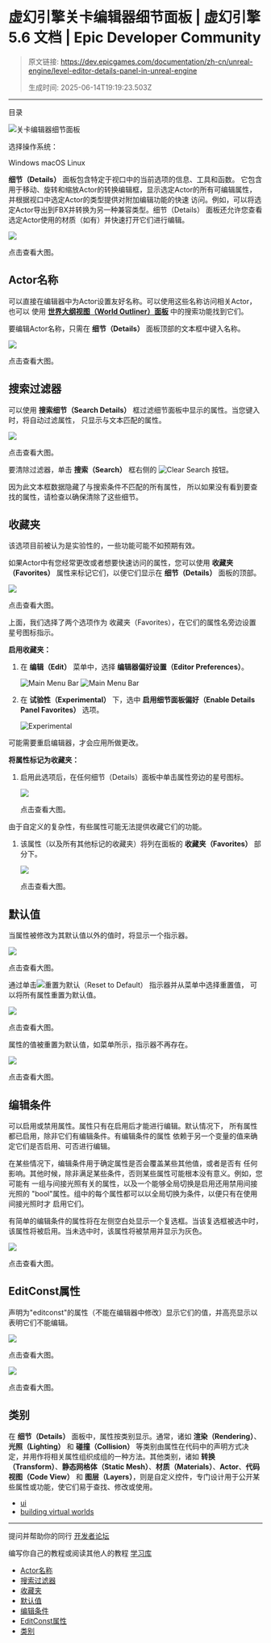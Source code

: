# 虚幻引擎关卡编辑器细节面板 | 虚幻引擎 5.6 文档 | Epic Developer Community

> 原文链接: https://dev.epicgames.com/documentation/zh-cn/unreal-engine/level-editor-details-panel-in-unreal-engine
> 
> 生成时间: 2025-06-14T19:19:23.503Z

---

目录

![关卡编辑器细节面板](https://dev.epicgames.com/community/api/documentation/image/d02701c8-2445-4e62-bfd8-3d78d81d3923?resizing_type=fill&width=1920&height=335)

选择操作系统：

Windows macOS Linux

**细节（Details）** 面板包含特定于视口中的当前选项的信息、工具和函数。 它包含用于移动、旋转和缩放Actor的转换编辑框，显示选定Actor的所有可编辑属性， 并根据视口中选定Actor的类型提供对附加编辑功能的快速 访问。例如，可以将选定Actor导出到FBX并转换为另一种兼容类型。细节（Details） 面板还允许您查看选定Actor使用的材质（如有）并快速打开它们进行编辑。

[![](https://d1iv7db44yhgxn.cloudfront.net/documentation/images/a4fc7e4d-6aed-495d-9fd4-6747808da0e0/01-level-editor-details-panel.png)](https://d1iv7db44yhgxn.cloudfront.net/documentation/images/a4fc7e4d-6aed-495d-9fd4-6747808da0e0/01-level-editor-details-panel.png)

点击查看大图。

## Actor名称

可以直接在编辑器中为Actor设置友好名称。可以使用这些名称访问相关Actor，也可以 使用 **[世界大纲视图（World Outliner）面板](/documentation/zh-cn/unreal-engine/outliner-in-unreal-engine)** 中的搜索功能找到它们。

要编辑Actor名称，只需在 **细节（Details）** 面板顶部的文本框中键入名称。

[![](https://d1iv7db44yhgxn.cloudfront.net/documentation/images/0c56f4f3-86b8-4f43-83a9-135cc45d1958/02-actor-name-field.png)](https://d1iv7db44yhgxn.cloudfront.net/documentation/images/0c56f4f3-86b8-4f43-83a9-135cc45d1958/02-actor-name-field.png)

点击查看大图。

## 搜索过滤器

可以使用 **搜索细节（Search Details）** 框过滤细节面板中显示的属性。当您键入时，将自动过滤属性， 只显示与文本匹配的属性。

[![](https://d1iv7db44yhgxn.cloudfront.net/documentation/images/06dbeb1a-d98d-4e3e-b41b-72b207e85730/03-properties-filtered.png)](https://d1iv7db44yhgxn.cloudfront.net/documentation/images/06dbeb1a-d98d-4e3e-b41b-72b207e85730/03-properties-filtered.png)

点击查看大图。

要清除过滤器，单击 **搜索（Search）** 框右侧的 ![Clear Search](https://d1iv7db44yhgxn.cloudfront.net/documentation/images/b9b78282-4e77-4128-a481-864731c29d31/04-clear-search.png "Clear Search") 按钮。

因为此文本框数据隐藏了与搜索条件不匹配的所有属性， 所以如果没有看到要查找的属性，请检查以确保清除了这些细节。

## 收藏夹

该选项目前被认为是实验性的，一些功能可能不如预期有效。

如果Actor中有您经常更改或者想要快速访问的属性，您可以使用 **收藏夹（Favorites）** 属性来标记它们，以便它们显示在 **细节（Details）** 面板的顶部。

[![](https://d1iv7db44yhgxn.cloudfront.net/documentation/images/d2ed36ca-242a-4664-a3a4-3bb5f99f49e2/05-favorites.png)](https://d1iv7db44yhgxn.cloudfront.net/documentation/images/d2ed36ca-242a-4664-a3a4-3bb5f99f49e2/05-favorites.png)

点击查看大图。

上面，我们选择了两个选项作为 收藏夹（Favorites），在它们的属性名旁边设置星号图标指示。

**启用收藏夹：**

1.  在 **编辑（Edit）** 菜单中，选择 **编辑器偏好设置（Editor Preferences）**。
    
    ![Main Menu Bar](https://d1iv7db44yhgxn.cloudfront.net/documentation/images/65a73aa4-3f0f-49c7-bc71-d5a97b0cfe16/editorprefs.png "Main Menu Bar") ![Main Menu Bar](https://d1iv7db44yhgxn.cloudfront.net/documentation/images/a38da002-3992-424f-a9fe-17603cb5fc87/editorprefs_mac.png)
2.  在 **试验性（Experimental）** 下，选中 **启用细节面板偏好（Enable Details Panel Favorites）** 选项。
    
    ![Experimental](https://d1iv7db44yhgxn.cloudfront.net/documentation/images/97570d33-2ccb-4c9c-a4c5-cd3ab61a8464/experimental.png "Experimental")

可能需要重启编辑器，才会应用所做更改。

**将属性标记为收藏夹：**

1.  启用此选项后，在任何细节（Details）面板中单击属性旁边的星号图标。
    
    [![](https://d1iv7db44yhgxn.cloudfront.net/documentation/images/9a8c711f-26ad-4883-bf32-829aadddcf3a/06-click-favorite.png)](https://d1iv7db44yhgxn.cloudfront.net/documentation/images/9a8c711f-26ad-4883-bf32-829aadddcf3a/06-click-favorite.png)
    
    点击查看大图。
    

由于自定义的复杂性，有些属性可能无法提供收藏它们的功能。

1.  该属性（以及所有其他标记的收藏夹）将列在面板的 **收藏夹（Favorites）** 部分下。
    
    [![](https://d1iv7db44yhgxn.cloudfront.net/documentation/images/b47b8bb4-6178-4c6c-844c-787635f0b433/07-marked-favorites.png)](https://d1iv7db44yhgxn.cloudfront.net/documentation/images/b47b8bb4-6178-4c6c-844c-787635f0b433/07-marked-favorites.png)
    
    点击查看大图。
    

## 默认值

当属性被修改为其默认值以外的值时，将显示一个指示器。

[![](https://d1iv7db44yhgxn.cloudfront.net/documentation/images/73b3daf6-3082-4049-8db6-c25d8906e2da/08-property-not-set-to-default.png)](https://d1iv7db44yhgxn.cloudfront.net/documentation/images/73b3daf6-3082-4049-8db6-c25d8906e2da/08-property-not-set-to-default.png)

点击查看大图。

通过单击![重置为默认（Reset to Default）](https://d1iv7db44yhgxn.cloudfront.net/documentation/images/5eada88c-f534-4c8c-909f-d42789a428d5/09-reset-to-default.png "Reset to Default") 指示器并从菜单中选择重置值， 可以将所有属性重置为默认值。

[![](https://d1iv7db44yhgxn.cloudfront.net/documentation/images/cd533ce1-abec-424a-b81a-cdd9220995ca/10-reset-to-default-menu.png)](https://d1iv7db44yhgxn.cloudfront.net/documentation/images/cd533ce1-abec-424a-b81a-cdd9220995ca/10-reset-to-default-menu.png)

点击查看大图。

属性的值被重置为默认值，如菜单所示，指示器不再存在。

[![](https://d1iv7db44yhgxn.cloudfront.net/documentation/images/1d7976ef-8f9e-452b-93b0-0c475759f676/11-property-set-to-default.png)](https://d1iv7db44yhgxn.cloudfront.net/documentation/images/1d7976ef-8f9e-452b-93b0-0c475759f676/11-property-set-to-default.png)

点击查看大图。

## 编辑条件

可以启用或禁用属性。属性只有在启用后才能进行编辑。默认情况下， 所有属性都已启用，除非它们有编辑条件。有编辑条件的属性 依赖于另一个变量的值来确定它们是否启用、可否进行编辑。

在某些情况下，编辑条件用于确定属性是否会覆盖某些其他值，或者是否有 任何影响。其他时候，除非满足某些条件，否则某些属性可能根本没有意义。例如，您可能有 一组与间接光照有关的属性，以及一个能够全局切换是启用还用禁用间接光照的 "bool"属性。组中的每个属性都可以以全局切换为条件，以便只有在使用间接光照时才 启用它们。

有简单的编辑条件的属性将在左侧空白处显示一个复选框。当该复选框被选中时， 该属性将被启用。当未选中时，该属性将被禁用并显示为灰色。

[![](https://d1iv7db44yhgxn.cloudfront.net/documentation/images/cdf8d12d-cc76-403c-a7d5-e91917b0a0c7/12-edit-consition-properties.png)](https://d1iv7db44yhgxn.cloudfront.net/documentation/images/cdf8d12d-cc76-403c-a7d5-e91917b0a0c7/12-edit-consition-properties.png)

点击查看大图。

## EditConst属性

声明为"editconst"的属性（不能在编辑器中修改）显示它们的值，并高亮显示以表明它们不能编辑。

[![](https://d1iv7db44yhgxn.cloudfront.net/documentation/images/8666310e-321a-449e-995f-e5ef62861088/13-edit-const-property.png)](https://d1iv7db44yhgxn.cloudfront.net/documentation/images/8666310e-321a-449e-995f-e5ef62861088/13-edit-const-property.png)

点击查看大图。

[![](https://d1iv7db44yhgxn.cloudfront.net/documentation/images/59854e67-7029-4cc5-8757-4cc235124630/14-edit-const-property-1.png)](https://d1iv7db44yhgxn.cloudfront.net/documentation/images/59854e67-7029-4cc5-8757-4cc235124630/14-edit-const-property-1.png)

点击查看大图。

## 类别

在 **细节（Details）** 面板中，属性按类别显示。通常，诸如 **渲染（Rendering）**、**光照（Lighting）** 和 **碰撞（Collision）** 等类别由属性在代码中的声明方式决定，并用作将相关属性组织成组的一种方法。其他类别，诸如 **转换（Transform）**、**静态网格体（Static Mesh）**、**材质（Materials）**、**Actor**、**代码视图（Code View）** 和 **图层（Layers）**，则是自定义控件，专门设计用于公开某些属性或功能，使它们易于查找、修改或使用。

-   [ui](https://dev.epicgames.com/community/search?query=ui)
-   [building virtual worlds](https://dev.epicgames.com/community/search?query=building%20virtual%20worlds)

* * *

提问并帮助你的同行 [开发者论坛](https://forums.unrealengine.com/categories?tag=unreal-engine)

编写你自己的教程或阅读其他人的教程 [学习库](https://dev.epicgames.com/community/unreal-engine/learning)

-   [Actor名称](/documentation/zh-cn/unreal-engine/level-editor-details-panel-in-unreal-engine#actor%E5%90%8D%E7%A7%B0)
-   [搜索过滤器](/documentation/zh-cn/unreal-engine/level-editor-details-panel-in-unreal-engine#%E6%90%9C%E7%B4%A2%E8%BF%87%E6%BB%A4%E5%99%A8)
-   [收藏夹](/documentation/zh-cn/unreal-engine/level-editor-details-panel-in-unreal-engine#%E6%94%B6%E8%97%8F%E5%A4%B9)
-   [默认值](/documentation/zh-cn/unreal-engine/level-editor-details-panel-in-unreal-engine#%E9%BB%98%E8%AE%A4%E5%80%BC)
-   [编辑条件](/documentation/zh-cn/unreal-engine/level-editor-details-panel-in-unreal-engine#%E7%BC%96%E8%BE%91%E6%9D%A1%E4%BB%B6)
-   [EditConst属性](/documentation/zh-cn/unreal-engine/level-editor-details-panel-in-unreal-engine#editconst%E5%B1%9E%E6%80%A7)
-   [类别](/documentation/zh-cn/unreal-engine/level-editor-details-panel-in-unreal-engine#%E7%B1%BB%E5%88%AB)